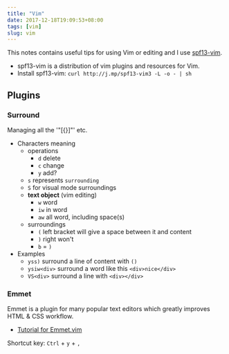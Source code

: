 ```yaml
---
title: "Vim"
date: 2017-12-18T19:09:53+08:00
tags: [vim]
slug: vim
---
```


This notes contains useful tips for using Vim or editing and I use [spf13-vim](http://vim.spf13.com/).

- spf13-vim is a distribution of vim plugins and resources for Vim.
- Install spf13-vim: `curl http://j.mp/spf13-vim3 -L -o - | sh`

## Plugins

### Surround

Managing all the '"[{}]"' etc.

- Characters meaning
    - operations
        - `d` delete
        - `c` change
        - `y` add?
    - `s` represents `surrounding`
    - `S` for visual mode surroundings
    - **text object** (vim editing)
        - `w` word
        - `iw` in word
        - `aw` all word, including space(s)
    - surroundings
        - `(` left bracket will give a space between it and content
        - `)` right won't
        - `b` = `)`
- Examples
    - `yss)` surround a line of content with `()`
    - `ysiw<div>` surround a word like this `<div>nice</div>`
    - `VS<div>` surround a line with `<div></div>`


<!--more-->

### Emmet

Emmet is a plugin for many popular text editors which greatly improves HTML & CSS workflow.

- [Tutorial for Emmet.vim](https://github.com/mattn/emmet-vim/blob/master/TUTORIAL.mkd)

Shortcut key: `Ctrl` + `y` + `,`
